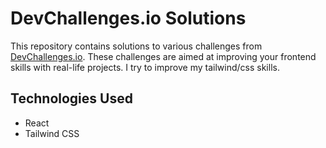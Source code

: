 # DevChallenges.io Solutions

This repository contains solutions to various challenges from [DevChallenges.io](https://devchallenges.io). These challenges are aimed at improving your frontend skills with real-life projects. I try to improve my tailwind/css skills.

## Technologies Used

- React
- Tailwind CSS
